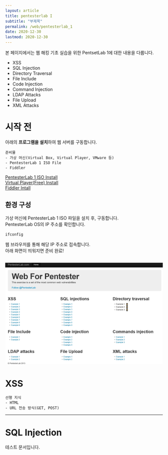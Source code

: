 ```yaml
---
layout: article
title: pentesterlab I
subtitle: "부제목"
permalink: /web/pentesterlab_1
date: 2020-12-30
lastmod: 2020-12-30
---
```

본 페이지에서는 웹 해킹 기초 실습을 위한 PentsetLab 1에 대한 내용을 다룹니다.
- XSS
- SQL Injection
- Directory Traversal
- File Include
- Code Injection
- Command Injection
- LDAP Attacks
- File Upload
- XML Attacks

# 시작 전
아래의 **프로그램을 설치**하여 웹 서버를 구동합니다.

```
준비물
- 가상 머신(Virtual Box, Virtual Player, VMware 등)
- PentesterLab 1 ISO File
- Fiddler
```

[PentesterLab 1 ISO Install](https://pentesterlab.com/exercises/web_for_pentester/attachments)  
[Virtual Player(Free) Install](https://www.vmware.com/products/workstation-player/workstation-player-evaluation.html)  
[Fiddler Intall](https://www.telerik.com/download/fiddler/fiddler4)

## 환경 구성
가상 머신에 PentesterLab 1 ISO 파일을 설치 후, 구동합니다.  
PentesterLab OS의 IP 주소를 확인합니다.  
```
ifconfig
```
웹 브라우저를 통해 해당 IP 주소로 접속합니다.  
아래 화면이 띄워지면 준비 완료!  

![test](/assets/Pentester_main.jpg)
---

# XSS

```
선행 지식
- HTML
- URL 전송 방식(GET, POST)
```

---
# SQL Injection
테스트 문서입니다.
